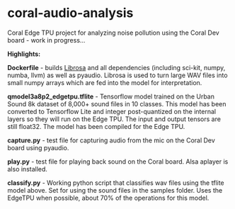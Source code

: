 # coral-audio-analysis
Coral Edge TPU project for analyzing noise pollution using the Coral Dev board - work in progress...

**Highlights:**

**Dockerfile** - builds [Librosa](https://librosa.org/doc/latest/index.html#) and all dependencies (including sci-kit, numpy, numba, llvm) as well as pyaudio. Librosa is used to turn large WAV files into small numpy arrays which are fed into the model for interpretation.

**qmodel3a8p2_edgetpu.tflite** - Tensorflow model trained on the Urban Sound 8k dataset of 8,000+ sound files in 10 classes. This model has been converted to Tensorflow Lite and integer post-quantized on the internal layers so they will run on the Edge TPU. The input and output tensors are still float32. The model has been compiled for the Edge TPU.

**capture.py** - test file for capturing audio from the mic on the Coral Dev board using pyaudio.

**play.py** - test file for playing back sound on the Coral board. Alsa aplayer is also installed.

**classify.py** - Working python script that classifies wav files using the tflite model above. Set for using the sound files in the samples folder. Uses the EdgeTPU when possible, about 70% of the operations for this model.



